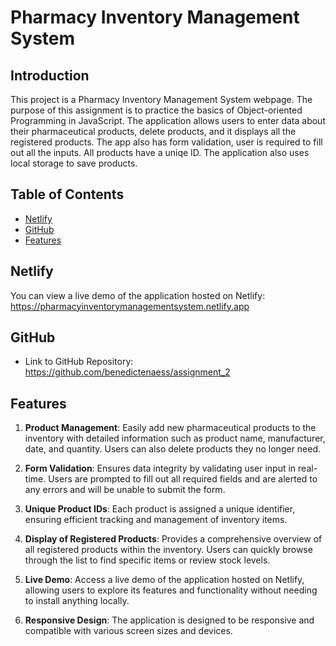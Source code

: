 # Pharmacy Inventory Management System

## Introduction

This project is a Pharmacy Inventory Management System webpage. The purpose of this assignment is to practice the basics of Object-oriented Programming in JavaScript. The application allows users to enter data about their pharmaceutical products, delete products, and it displays all the registered products. The app also has form validation, user is required to fill out all the inputs. All products have a uniqe ID. The application also uses local storage to save products.

## Table of Contents

- [Netlify](#netlify)
- [GitHub](#github)
- [Features](#features)

## Netlify

You can view a live demo of the application hosted on Netlify: https://pharmacyinventorymanagementsystem.netlify.app
 
## GitHub

- Link to GitHub Repository: https://github.com/benedictenaess/assignment_2

## Features

1. **Product Management**: Easily add new pharmaceutical products to the inventory with detailed information such as product name, manufacturer, date, and quantity. Users can also delete products they no longer need.

2. **Form Validation**: Ensures data integrity by validating user input in real-time. Users are prompted to fill out all required fields and are alerted to any errors and will be unable to submit the form.

3. **Unique Product IDs**: Each product is assigned a unique identifier, ensuring efficient tracking and management of inventory items.

4. **Display of Registered Products**: Provides a comprehensive overview of all registered products within the inventory. Users can quickly browse through the list to find specific items or review stock levels.

5. **Live Demo**: Access a live demo of the application hosted on Netlify, allowing users to explore its features and functionality without needing to install anything locally.

6. **Responsive Design**: The application is designed to be responsive and compatible with various screen sizes and devices.

